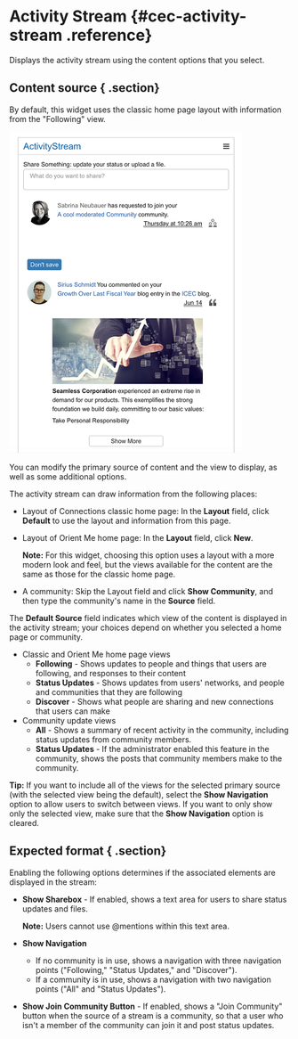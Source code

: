 # Activity Stream {#cec-activity-stream .reference}

Displays the activity stream using the content options that you select.

## Content source { .section}

By default, this widget uses the classic home page layout with information from the "Following" view.

![widget showing stream from a default home page](images/activity_stream_widget_default.png)

You can modify the primary source of content and the view to display, as well as some additional options.

The activity stream can draw information from the following places:

-   Layout of Connections classic home page: In the **Layout** field, click **Default** to use the layout and information from this page.
-   Layout of Orient Me home page: In the **Layout** field, click **New**.

    **Note:** For this widget, choosing this option uses a layout with a more modern look and feel, but the views available for the content are the same as those for the classic home page.

-   A community: Skip the Layout field and click **Show Community**, and then type the community's name in the **Source** field.

The **Default Source** field indicates which view of the content is displayed in the activity stream; your choices depend on whether you selected a home page or community.

-   Classic and Orient Me home page views
    -   **Following** - Shows updates to people and things that users are following, and responses to their content
    -   **Status Updates** - Shows updates from users' networks, and people and communities that they are following
    -   **Discover** - Shows what people are sharing and new connections that users can make
-   Community update views
    -   **All** - Shows a summary of recent activity in the community, including status updates from community members.
    -   **Status Updates** - If the administrator enabled this feature in the community, shows the posts that community members make to the community.

**Tip:** If you want to include all of the views for the selected primary source \(with the selected view being the default\), select the **Show Navigation** option to allow users to switch between views. If you want to only show only the selected view, make sure that the **Show Navigation** option is cleared.

## Expected format { .section}

Enabling the following options determines if the associated elements are displayed in the stream:

-   **Show Sharebox** - If enabled, shows a text area for users to share status updates and files.

    **Note:** Users cannot use @mentions within this text area.

-   **Show Navigation**
    -   If no community is in use, shows a navigation with three navigation points \("Following," "Status Updates," and "Discover"\).
    -   If a community is in use, shows a navigation with two navigation points \("All" and "Status Updates"\).
-   **Show Join Community Button** - If enabled, shows a "Join Community" button when the source of a stream is a community, so that a user who isn't a member of the community can join it and post status updates.


